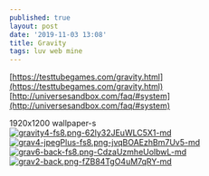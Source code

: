 ```yaml
---
published: true
layout: post
date: '2019-11-03 13:08'
title: Gravity
tags: luv web mine
---
```

[https://testtubegames.com/gravity.html](https://testtubegames.com/gravity.html)  
[http://universesandbox.com/faq/#system](http://universesandbox.com/faq/#system)  

1920x1200 wallpaper-s  
[![gravity4-fs8.png-62ly32JEuWLC5X1-md](https://i.imgur.com/fHBIXKOl.jpg)](https://i.imgur.com/fHBIXKO.jpg)
[![grav4-jpegPlus-fs8.png-jvqBOAEzhBm7Uv5-md](https://i.imgur.com/1tu3qYZl.jpg)](https://i.imgur.com/1tu3qYZ.jpg)
[![grav6-back-fs8.png-CdzaUzmheUolbwL-md](https://i.imgur.com/rhEVRPMl.jpg)](https://i.imgur.com/rhEVRPM.jpg)
[![grav2-back.png-fZB84TgO4uM7qRY-md](https://i.imgur.com/1SIbCuRl.jpg)](https://i.imgur.com/1SIbCuR.jpg)
